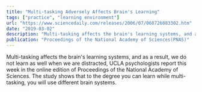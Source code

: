 ```yaml
---
title: "Multi-tasking Adversely Affects Brain's Learning"
tags: ["practice", "learning environment"]
url: "https://www.sciencedaily.com/releases/2006/07/060726083302.htm"
date: "2019-03-02"
description: "Multi-tasking affects the brain's learning systems, and as a result, we do not learn as well when we are distracted. The study shows that to the degree you can learn while multi-tasking, you will use different brain systems."
publication: "Proceedings of the National Academy of Sciences(PNAS)"
---
```


Multi-tasking affects the brain's learning systems, and as a result, we do not learn as well when we are distracted, UCLA psychologists report this week in the online edition of Proceedings of the National Academy of Sciences. The study shows that to the degree you can learn while multi-tasking, you will use different brain systems.